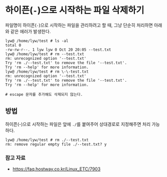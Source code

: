 # 하이픈(`-`)으로 시작하는 파일 삭제하기

파일명이 하이픈(`-`)으로 시작하는 파일을 관리하려고 할 때, 그냥 단순히 처리하면 아래와 같은 에러가 발생한다.

```shell
lyw@ /home/lyw/test # ls -al
total 0
-rw-rw-r--. 1 lyw lyw 0 Oct 20 20:05 --test.txt
lyw@ /home/lyw/test # rm --test.txt
rm: unrecognized option '--test.txt'
Try 'rm ./--test.txt' to remove the file '--test.txt'.
Try 'rm --help' for more information.
lyw@ /home/lyw/test # rm \-\-test.txt
rm: unrecognized option '--test.txt'
Try 'rm ./--test.txt' to remove the file '--test.txt'.
Try 'rm --help' for more information.

# escape 문자를 추가해도 삭제되지 않는다.
```

## 방법

하이픈(-)으로 시작하는 파일은 앞에 `./`를 붙여주어 상대경로로 지정해주면 처리 가능하다.

```shell
lyw@ /home/lyw/test # rm ./--test.txt
rm: remove regular empty file ./--test.txt? y
```

### 참고 자료
- https://faq.hostway.co.kr/Linux_ETC/7903